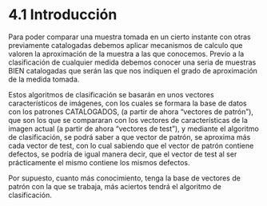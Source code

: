 # 4.1 Introducción

Para poder comparar una muestra tomada en un cierto instante con otras previamente catalogadas debemos aplicar mecanismos de calculo que valoren la aproximación de la muestra a las que conocemos. Previo a la clasificación de cualquier medida debemos conocer una seria de muestras BIEN catalogadas que serán las que nos indiquen el grado de aproximación de la medida tomada.

Estos algoritmos de clasificación se basarán en unos vectores característicos de imágenes, con los cuales se formara la base de datos con los patrones CATALOGADOS, (a partir de ahora “vectores de patrón”), que son los que se compararan con los vectores de características de la imagen actual (a partir de ahora “vectores de test”), y mediante el algoritmo de clasificación, se podrá saber a que vector de patrón, se aproxima más cada vector de test, con lo cual sabiendo que el vector de patrón contiene defectos, se podría de igual manera decir, que el vector de test al ser prácticamente el mismo contiene los mismos defectos.

Por supuesto, cuanto más conocimiento, tenga la base de vectores de patrón con la que se trabaja, más aciertos tendrá el algoritmo de clasificación.  